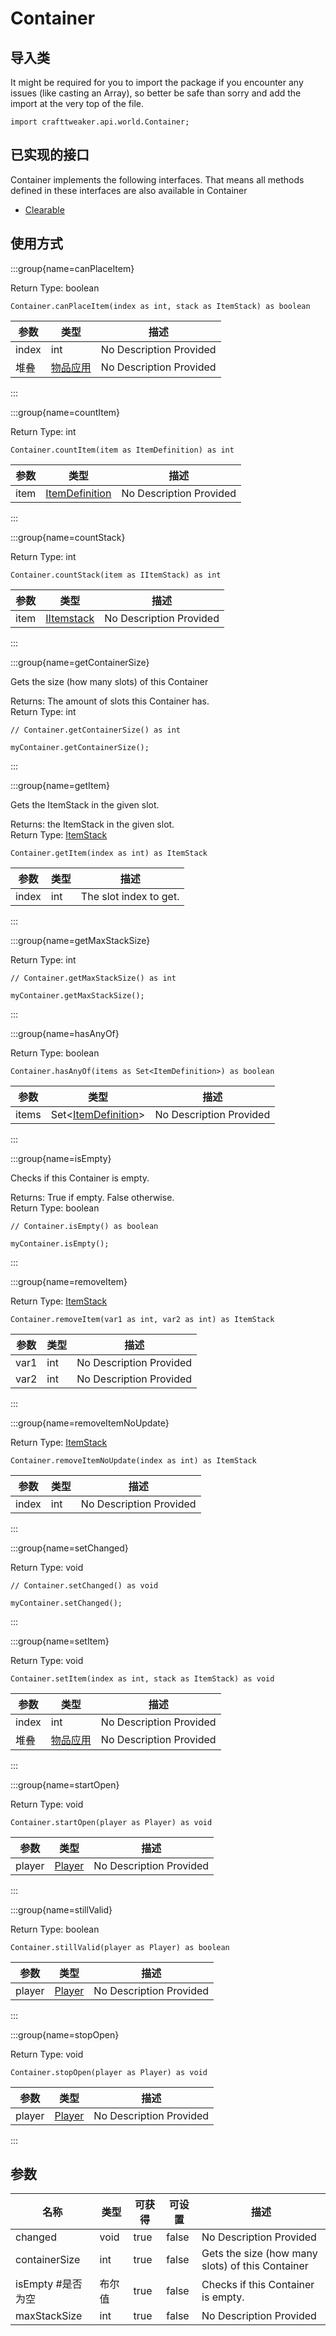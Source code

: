 # Container

## 导入类

It might be required for you to import the package if you encounter any issues (like casting an Array), so better be safe than sorry and add the import at the very top of the file.
```zenscript
import crafttweaker.api.world.Container;
```


## 已实现的接口
Container implements the following interfaces. That means all methods defined in these interfaces are also available in Container

- [Clearable](/vanilla/api/world/Clearable)

## 使用方式

:::group{name=canPlaceItem}

Return Type: boolean

```zenscript
Container.canPlaceItem(index as int, stack as ItemStack) as boolean
```

| 参数    | 类型                                  | 描述                      |
| ----- | ----------------------------------- | ----------------------- |
| index | int                                 | No Description Provided |
| 堆叠    | [物品应用](/vanilla/api/item/ItemStack) | No Description Provided |


:::

:::group{name=countItem}

Return Type: int

```zenscript
Container.countItem(item as ItemDefinition) as int
```

| 参数   | 类型                                                 | 描述                      |
| ---- | -------------------------------------------------- | ----------------------- |
| item | [ItemDefinition](/vanilla/api/item/ItemDefinition) | No Description Provided |


:::

:::group{name=countStack}

Return Type: int

```zenscript
Container.countStack(item as IItemStack) as int
```

| 参数   | 类型                                         | 描述                      |
| ---- | ------------------------------------------ | ----------------------- |
| item | [IItemstack](/vanilla/api/item/IItemStack) | No Description Provided |


:::

:::group{name=getContainerSize}

Gets the size (how many slots) of this Container

Returns: The amount of slots this Container has.  
Return Type: int

```zenscript
// Container.getContainerSize() as int

myContainer.getContainerSize();
```

:::

:::group{name=getItem}

Gets the ItemStack in the given slot.

Returns: the ItemStack in the given slot.  
Return Type: [ItemStack](/vanilla/api/item/ItemStack)

```zenscript
Container.getItem(index as int) as ItemStack
```

| 参数    | 类型  | 描述                     |
| ----- | --- | ---------------------- |
| index | int | The slot index to get. |


:::

:::group{name=getMaxStackSize}

Return Type: int

```zenscript
// Container.getMaxStackSize() as int

myContainer.getMaxStackSize();
```

:::

:::group{name=hasAnyOf}

Return Type: boolean

```zenscript
Container.hasAnyOf(items as Set<ItemDefinition>) as boolean
```

| 参数    | 类型                                                                        | 描述                      |
| ----- | ------------------------------------------------------------------------- | ----------------------- |
| items | Set&lt;[ItemDefinition](/vanilla/api/item/ItemDefinition)&gt; | No Description Provided |


:::

:::group{name=isEmpty}

Checks if this Container is empty.

Returns: True if empty. False otherwise.  
Return Type: boolean

```zenscript
// Container.isEmpty() as boolean

myContainer.isEmpty();
```

:::

:::group{name=removeItem}

Return Type: [ItemStack](/vanilla/api/item/ItemStack)

```zenscript
Container.removeItem(var1 as int, var2 as int) as ItemStack
```

| 参数   | 类型  | 描述                      |
| ---- | --- | ----------------------- |
| var1 | int | No Description Provided |
| var2 | int | No Description Provided |


:::

:::group{name=removeItemNoUpdate}

Return Type: [ItemStack](/vanilla/api/item/ItemStack)

```zenscript
Container.removeItemNoUpdate(index as int) as ItemStack
```

| 参数    | 类型  | 描述                      |
| ----- | --- | ----------------------- |
| index | int | No Description Provided |


:::

:::group{name=setChanged}

Return Type: void

```zenscript
// Container.setChanged() as void

myContainer.setChanged();
```

:::

:::group{name=setItem}

Return Type: void

```zenscript
Container.setItem(index as int, stack as ItemStack) as void
```

| 参数    | 类型                                  | 描述                      |
| ----- | ----------------------------------- | ----------------------- |
| index | int                                 | No Description Provided |
| 堆叠    | [物品应用](/vanilla/api/item/ItemStack) | No Description Provided |


:::

:::group{name=startOpen}

Return Type: void

```zenscript
Container.startOpen(player as Player) as void
```

| 参数     | 类型                                               | 描述                      |
| ------ | ------------------------------------------------ | ----------------------- |
| player | [Player](/vanilla/api/entity/type/player/Player) | No Description Provided |


:::

:::group{name=stillValid}

Return Type: boolean

```zenscript
Container.stillValid(player as Player) as boolean
```

| 参数     | 类型                                               | 描述                      |
| ------ | ------------------------------------------------ | ----------------------- |
| player | [Player](/vanilla/api/entity/type/player/Player) | No Description Provided |


:::

:::group{name=stopOpen}

Return Type: void

```zenscript
Container.stopOpen(player as Player) as void
```

| 参数     | 类型                                               | 描述                      |
| ------ | ------------------------------------------------ | ----------------------- |
| player | [Player](/vanilla/api/entity/type/player/Player) | No Description Provided |


:::


## 参数

| 名称            | 类型   | 可获得  | 可设置   | 描述                                               |
| ------------- | ---- | ---- | ----- | ------------------------------------------------ |
| changed       | void | true | false | No Description Provided                          |
| containerSize | int  | true | false | Gets the size (how many slots) of this Container |
| isEmpty #是否为空 | 布尔值  | true | false | Checks if this Container is empty.               |
| maxStackSize  | int  | true | false | No Description Provided                          |

